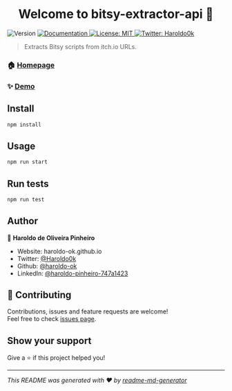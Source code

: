 <h1 align="center">Welcome to bitsy-extractor-api 👋</h1>
<p>
  <img alt="Version" src="https://img.shields.io/badge/version-0.0.1-blue.svg?cacheSeconds=2592000" />
  <a href="https://github.com/haroldo-ok/bitsy-extractor-api" target="_blank">
    <img alt="Documentation" src="https://img.shields.io/badge/documentation-yes-brightgreen.svg" />
  </a>
  <a href="#" target="_blank">
    <img alt="License: MIT" src="https://img.shields.io/badge/License-MIT-yellow.svg" />
  </a>
  <a href="https://twitter.com/Haroldo0k" target="_blank">
    <img alt="Twitter: Haroldo0k" src="https://img.shields.io/twitter/follow/Haroldo0k.svg?style=social" />
  </a>
</p>

> Extracts Bitsy scripts from itch.io URLs.

### 🏠 [Homepage](https://github.com/haroldo-ok/bitsy-extractor-api)

### ✨ [Demo](http://bitsy-extractor-api.herokuapp.com/api/v1/fontainepen.itch.io/red-dog-and-the-endless-spaceship)

## Install

```sh
npm install
```

## Usage

```sh
npm run start
```

## Run tests

```sh
npm run test
```

## Author

👤 **Haroldo de Oliveira Pinheiro**

* Website: haroldo-ok.github.io
* Twitter: [@Haroldo0k](https://twitter.com/Haroldo0k)
* Github: [@haroldo-ok](https://github.com/haroldo-ok)
* LinkedIn: [@haroldo-pinheiro-747a1423](https://linkedin.com/in/haroldo-pinheiro-747a1423)

## 🤝 Contributing

Contributions, issues and feature requests are welcome!<br />Feel free to check [issues page](https://github.com/haroldo-ok/bitsy-extractor-api). 

## Show your support

Give a ⭐️ if this project helped you!

***
_This README was generated with ❤️ by [readme-md-generator](https://github.com/kefranabg/readme-md-generator)_
